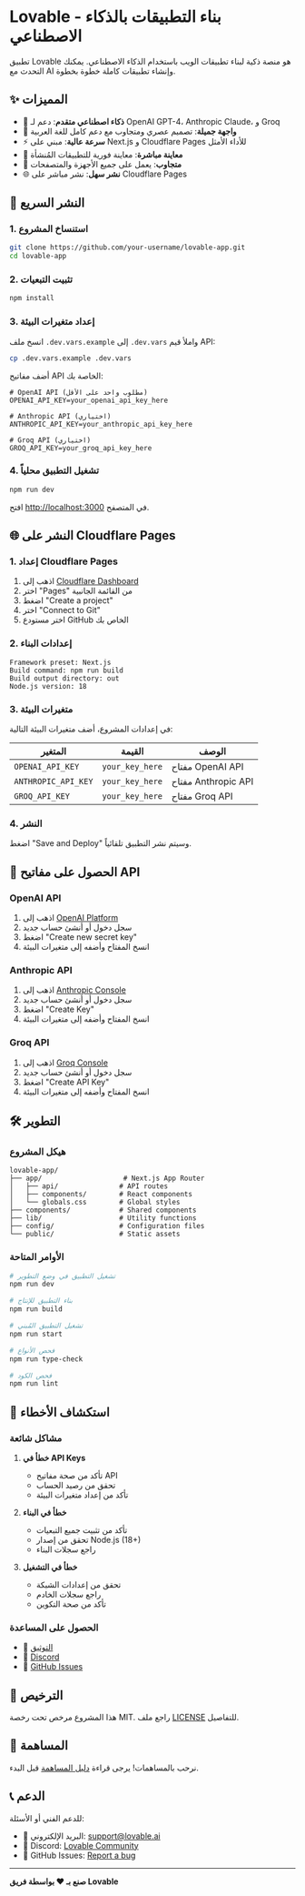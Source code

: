 # Lovable - بناء التطبيقات بالذكاء الاصطناعي

تطبيق Lovable هو منصة ذكية لبناء تطبيقات الويب باستخدام الذكاء الاصطناعي. يمكنك التحدث مع AI وإنشاء تطبيقات كاملة خطوة بخطوة.

## ✨ المميزات

- 🤖 **ذكاء اصطناعي متقدم**: دعم لـ OpenAI GPT-4، Anthropic Claude، و Groq
- 🎨 **واجهة جميلة**: تصميم عصري ومتجاوب مع دعم كامل للغة العربية
- ⚡ **سرعة عالية**: مبني على Next.js و Cloudflare Pages للأداء الأمثل
- 🔧 **معاينة مباشرة**: معاينة فورية للتطبيقات المُنشأة
- 📱 **متجاوب**: يعمل على جميع الأجهزة والمتصفحات
- 🌐 **نشر سهل**: نشر مباشر على Cloudflare Pages

## 🚀 النشر السريع

### 1. استنساخ المشروع

```bash
git clone https://github.com/your-username/lovable-app.git
cd lovable-app
```

### 2. تثبيت التبعيات

```bash
npm install
```

### 3. إعداد متغيرات البيئة

انسخ ملف `.dev.vars.example` إلى `.dev.vars` واملأ قيم API:

```bash
cp .dev.vars.example .dev.vars
```

أضف مفاتيح API الخاصة بك:

```env
# OpenAI API (مطلوب واحد على الأقل)
OPENAI_API_KEY=your_openai_api_key_here

# Anthropic API (اختياري)
ANTHROPIC_API_KEY=your_anthropic_api_key_here

# Groq API (اختياري)
GROQ_API_KEY=your_groq_api_key_here
```

### 4. تشغيل التطبيق محلياً

```bash
npm run dev
```

افتح [http://localhost:3000](http://localhost:3000) في المتصفح.

## 🌐 النشر على Cloudflare Pages

### 1. إعداد Cloudflare Pages

1. اذهب إلى [Cloudflare Dashboard](https://dash.cloudflare.com)
2. اختر "Pages" من القائمة الجانبية
3. اضغط "Create a project"
4. اختر "Connect to Git"
5. اختر مستودع GitHub الخاص بك

### 2. إعدادات البناء

```
Framework preset: Next.js
Build command: npm run build
Build output directory: out
Node.js version: 18
```

### 3. متغيرات البيئة

في إعدادات المشروع، أضف متغيرات البيئة التالية:

| المتغير | القيمة | الوصف |
|---------|--------|-------|
| `OPENAI_API_KEY` | `your_key_here` | مفتاح OpenAI API |
| `ANTHROPIC_API_KEY` | `your_key_here` | مفتاح Anthropic API |
| `GROQ_API_KEY` | `your_key_here` | مفتاح Groq API |

### 4. النشر

اضغط "Save and Deploy" وسيتم نشر التطبيق تلقائياً.

## 🔧 الحصول على مفاتيح API

### OpenAI API
1. اذهب إلى [OpenAI Platform](https://platform.openai.com/api-keys)
2. سجل دخول أو أنشئ حساب جديد
3. اضغط "Create new secret key"
4. انسخ المفتاح وأضفه إلى متغيرات البيئة

### Anthropic API
1. اذهب إلى [Anthropic Console](https://console.anthropic.com/)
2. سجل دخول أو أنشئ حساب جديد
3. اضغط "Create Key"
4. انسخ المفتاح وأضفه إلى متغيرات البيئة

### Groq API
1. اذهب إلى [Groq Console](https://console.groq.com/)
2. سجل دخول أو أنشئ حساب جديد
3. اضغط "Create API Key"
4. انسخ المفتاح وأضفه إلى متغيرات البيئة

## 🛠️ التطوير

### هيكل المشروع

```
lovable-app/
├── app/                    # Next.js App Router
│   ├── api/               # API routes
│   ├── components/        # React components
│   └── globals.css        # Global styles
├── components/            # Shared components
├── lib/                   # Utility functions
├── config/                # Configuration files
└── public/                # Static assets
```

### الأوامر المتاحة

```bash
# تشغيل التطبيق في وضع التطوير
npm run dev

# بناء التطبيق للإنتاج
npm run build

# تشغيل التطبيق المُبني
npm run start

# فحص الأنواع
npm run type-check

# فحص الكود
npm run lint
```

## 🐛 استكشاف الأخطاء

### مشاكل شائعة

1. **خطأ في API Keys**
   - تأكد من صحة مفاتيح API
   - تحقق من رصيد الحساب
   - تأكد من إعداد متغيرات البيئة

2. **خطأ في البناء**
   - تأكد من تثبيت جميع التبعيات
   - تحقق من إصدار Node.js (18+)
   - راجع سجلات البناء

3. **خطأ في التشغيل**
   - تحقق من إعدادات الشبكة
   - راجع سجلات الخادم
   - تأكد من صحة التكوين

### الحصول على المساعدة

- 📖 [التوثيق](https://docs.lovable.ai)
- 💬 [Discord](https://discord.gg/lovable)
- 🐛 [GitHub Issues](https://github.com/your-username/lovable-app/issues)

## 📄 الترخيص

هذا المشروع مرخص تحت رخصة MIT. راجع ملف [LICENSE](LICENSE) للتفاصيل.

## 🤝 المساهمة

نرحب بالمساهمات! يرجى قراءة [دليل المساهمة](CONTRIBUTING.md) قبل البدء.

## 📞 الدعم

للدعم الفني أو الأسئلة:
- 📧 البريد الإلكتروني: support@lovable.ai
- 💬 Discord: [Lovable Community](https://discord.gg/lovable)
- 🐛 GitHub Issues: [Report a bug](https://github.com/your-username/lovable-app/issues)

---

**صنع بـ ❤️ بواسطة فريق Lovable**
